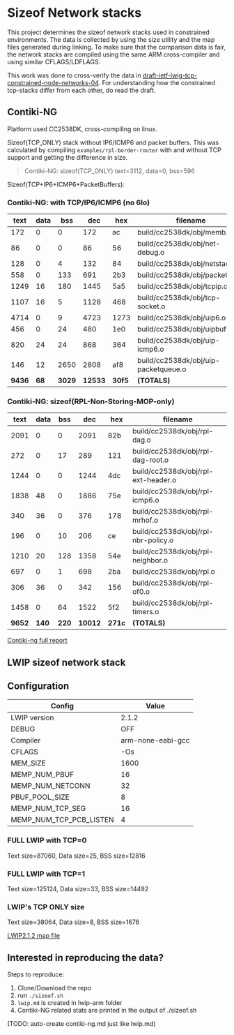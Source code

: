 # Sizeof Network stacks

This project determines the sizeof network stacks used in constrained environments. The data is collected by using the size utility and the map files generated during linking. To make sure that the comparison data is fair, the network stacks are compiled using the same ARM cross-compiler and using similar CFLAGS/LDFLAGS.

This work was done to cross-verify the data in [draft-ietf-lwig-tcp-constrained-node-networks-04](https://tools.ietf.org/html/draft-ietf-lwig-tcp-constrained-node-networks-04). For understanding how the constrained tcp-stacks differ from each other, do read the draft.

## Contiki-NG

Platform used CC2538DK, cross-compiling on linux.

Sizeof(TCP\_ONLY) stack without IP6/ICMP6 and packet buffers. This was calculated by compiling ```examples/rpl-border-router``` with and without TCP support and getting the difference in size.

> Contiki-NG: sizeof(TCP\_ONLY) text=3112, data=0, bss=596

Sizeof(TCP+IP6+ICMP6+PacketBuffers):

### Contiki-NG: with TCP/IP6/ICMP6 (no 6lo)

|  text	|  data	|   bss	 |  dec	 |  hex|filename |
|-------|-------|--------|-------|-----|-------------------------------------|
|   172	|     0	|     0	 |  172	 |   ac|build/cc2538dk/obj/memb.o |
|    86	|     0	|     0	 |   86	 |   56|build/cc2538dk/obj/net-debug.o |
|   128	|     0	|     4	 |  132	 |   84|build/cc2538dk/obj/netstack.o |
|   558	|     0	|   133	 |  691	 |  2b3|build/cc2538dk/obj/packetbuf.o |
|  1249	|    16	|   180	 | 1445	 |  5a5|build/cc2538dk/obj/tcpip.o |
|  1107	|    16	|     5	 | 1128	 |  468|build/cc2538dk/obj/tcp-socket.o |
|  4714	|     0	|     9	 | 4723	 | 1273|build/cc2538dk/obj/uip6.o |
|   456	|     0	|    24	 |  480	 |  1e0|build/cc2538dk/obj/uipbuf.o |
|   820	|    24	|    24	 |  868	 |  364|build/cc2538dk/obj/uip-icmp6.o |
|   146	|    12	|  2650	 | 2808	 |  af8|build/cc2538dk/obj/uip-packetqueue.o |
|**9436**	|**68**|**3029**|**12533**|**30f5**|**(TOTALS)**|

### Contiki-NG: sizeof(RPL-Non-Storing-MOP-only)

|  text	|  data	|   bss	 |  dec	 |  hex|filename |
|-------|-------|--------|-------|-----|-------------------------------------|
|  2091	|     0	|     0	 | 2091	 |  82b|build/cc2538dk/obj/rpl-dag.o |
|   272	|     0	|    17	 |  289	 |  121|build/cc2538dk/obj/rpl-dag-root.o |
|  1244	|     0	|     0	 | 1244	 |  4dc|build/cc2538dk/obj/rpl-ext-header.o |
|  1838	|    48	|     0	 | 1886	 |  75e|build/cc2538dk/obj/rpl-icmp6.o |
|   340	|    36	|     0	 |  376	 |  178|build/cc2538dk/obj/rpl-mrhof.o |
|   196	|     0	|    10	 |  206	 |   ce|build/cc2538dk/obj/rpl-nbr-policy.o |
|  1210	|    20	|   128	 | 1358	 |  54e|build/cc2538dk/obj/rpl-neighbor.o |
|   697	|     0	|     1	 |  698	 |  2ba|build/cc2538dk/obj/rpl.o |
|   306	|    36	|     0	 |  342	 |  156|build/cc2538dk/obj/rpl-of0.o |
|  1458	|     0	|    64	 | 1522	 |  5f2|build/cc2538dk/obj/rpl-timers.o |
|**9652**|**140**|**220**|**10012**|**271c**|**(TOTALS)**|

[Contiki-ng full report](contiki-ng-full.md)

## LWIP sizeof network stack

## Configuration

| Config | Value |
|--------|-------|
| LWIP version | 2.1.2 |
| DEBUG | OFF |
| Compiler | arm-none-eabi-gcc |
| CFLAGS | -Os |
| MEM_SIZE | 1600 |
| MEMP_NUM_PBUF | 16 |
| MEMP_NUM_NETCONN | 32 |
| PBUF_POOL_SIZE | 8 |
| MEMP_NUM_TCP_SEG | 16 |
| MEMP_NUM_TCP_PCB_LISTEN | 4 |

### FULL LWIP with TCP=0

Text size=87060, Data size=25, BSS size=12816

### FULL LWIP with TCP=1

Text size=125124, Data size=33, BSS size=14492

### LWIP's TCP ONLY size

Text size=38064, Data size=8, BSS size=1676

[LWIP2.1.2 map file](lwip.map)

## Interested in reproducing the data?

Steps to reproduce:

1. Clone/Download the repo
2. run `./sizeof.sh`
3. `lwip.md` is created in lwip-arm folder
4. Contiki-NG related stats are printed in the output of ./sizeof.sh

(TODO: auto-create contiki-ng.md just like lwip.md)

